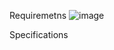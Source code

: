 Requiremetns
![image](https://ukama-site-assets.s3.amazonaws.com/images/tower_exploded_view.png)


Specifications 

